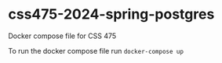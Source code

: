 # css475-2024-spring-postgres
Docker compose file for CSS 475

To run the docker compose file run `docker-compose up`
